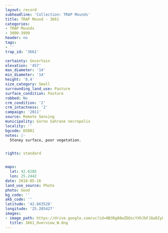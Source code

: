 ```yaml
---
layout: record
subheadline: 'Collection: TRAP Mounds'
title: TRAP Mound - 3661
categories:
- TRAP Mounds
- 3000-3999
header: no
tags:
- ''
trap_id: '3661'

certainty: Uncertain
elevation: '457'
max_diameter: '14'
min_diameter: '14'
height: '0.4'
size_category: Small
surrounding_land_use: Pasture
surface_condition: Pasture
robbed: No
crm_condition: '2'
crm_intactness: '2'
campaign: '2011'
source: Remote Sensing
municipality: Gorno Sahrane necropolis
locality: ''
bgcode: DS001
notes: |-
  Stoney surface, poor vegetation.


rights: standard


maps:
  lat: 42.6285
  lon: 25.2442
date: 2018-05-16
land_use_source: Photo
photo: Good
bg_code: ''
akb_code: ''
latitude: '42.663528'
longitude: '25.205427'
images:
- image_path: https://drive.google.com/uc?id=0B3Rg88wZDQscYXhJbFJQaDZyUTg
  title: 3661_Overview_W.dng
---
```

